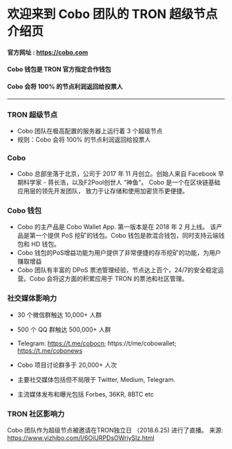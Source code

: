  
# 欢迎来到 Cobo 团队的 TRON 超级节点介绍页

#### 官方网址 : https://cobo.com
#### Cobo 钱包是 TRON 官方指定合作钱包
#### Cobo 会将 100% 的节点利润返回给投票人

-------------------

### TRON 超级节点
* Cobo 团队在极高配置的服务器上运行着 3 个超级节点
* 规则：Cobo 会将 100% 的节点利润返回给投票人

### Cobo 
* Cobo 总部坐落于北京，公司于 2017 年 11 月创立。创始人来自 Facebook 早期科学家 - 蒋长浩，以及F2Pool创世人 “神鱼”。 Cobo 是一个在区块链基础应用层的领先开发团队， 致力于让存储和使用加密货币更便捷。

### Cobo 钱包
* Cobo 的主产品是 Cobo Wallet App. 第一版本是在 2018 年 2 月上线。 该产品是第一个提供 PoS 挖矿的钱包。Cobo 钱包是款混合钱包，同时支持云端钱包和 HD 钱包。
* Cobo 钱包的PoS增益功能为用户提供了非常便捷的存币挖矿的功能，为用户赚取增益 
* Cobo 团队有丰富的 DPoS 票池管理经验，节点达上百个，24/7的安全稳定运营。Cobo 会将这方面的积累应用于 TRON 的票池和社区管理。


### 社交媒体影响力
- 30 个微信群触达 10,000+ 人群

- 500 个 QQ 群触达 500,000+ 人群
- Telegram: https://t.me/cobocn; https://t/me/cobowallet; https://t.me/cobonews
- Cobo 项目讨论群多于 20,000+ 人次
- 主要社交媒体包括但不局限于 Twitter, Medium, Telegram.
- 主流媒体发布和曝光包括 Forbes, 36KR, 8BTC etc

### TRON 社区影响力
Cobo 团队作为超级节点被邀请在TRON独立日 （2018.6.25) 进行了直播。
来源: https://www.yizhibo.com/l/6OiURPDsOWriySlz.html
